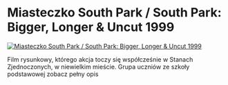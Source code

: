 Miasteczko South Park / South Park: Bigger, Longer & Uncut 1999 
=============
[![Miasteczko South Park / South Park: Bigger, Longer & Uncut 1999 ](http://vidos.pl/images/player.gif)](http://vidos.pl/miasteczko-south-park-south-park-bigger-longer-uncut-1999)

 Film rysunkowy, którego akcja toczy się współcześnie w Stanach Zjednoczonych, w niewielkim mieście. Grupa uczniów ze szkoły podstawowej zobacz pełny opis

